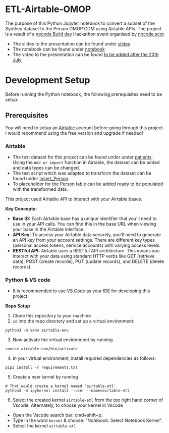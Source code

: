 # ETL-Airtable-OMOP
The purpose of this Python Jupyter notebook to convert a subset of the Synthea dataset to the Person OMOP CDM using Airtable APIs. The project is a result of a [nocode Build day](https://lu.ma/nocodebuildday?tk=euohE8) Hackathon event organised by [nocode.scot](https://www.nocode.scot/)

- The slides to the presentation can be found under [slides](slides)
- The notebook can be found under [notebook](notebook)
- The video to the presentation can be found [to be added after the 20th July ](here)

# Development Setup 
Before running the Python notebook, the following prerequisites need to be setup:

## Prerequisites  
You will need to setup an [Airtable](https://airtable.com/) account before going through this project. I would recommend using the free version and upgrade if needed! 

### Airtable 
- The test dataset for this project can be found under under [patients](https://github.com/OHDSI/Tutorial-ETL/blob/master/data/syntheaRaw/patients.csv). Using the ``Add or import`` function in Airtable, the dataset can be added and data types can be changed.
- The test script which was adapted to transform the dataset can be found under [Insert_Person](https://github.com/OHDSI/Tutorial-ETL/blob/master/materials/Implementation/Insert_Person_Lauren.sql).
- To placeholder for the [Person](https://ohdsi.github.io/CommonDataModel/cdm54.html#person) table can be added ready to be populated with the transformed data.

This project used Airtable API to interact with your Airtable bases. 

**Key Concepts:**

- **Base ID:** Each Airtable base has a unique identifier that you'll need to use in your API calls. You can find this in the base URL when viewing your base in the Airtable interface.
- **API Key:** To access your Airtable data securely, you'll need to generate an API key from your account settings. There are different key types (personal access tokens, service accounts) with varying access levels.
- **RESTful API:** Airtable uses a RESTful API architecture. This means you interact with your data using standard HTTP verbs like GET (retrieve data), POST (create records), PUT (update records), and DELETE (delete records).

### Python & VS code
- It is recommended to use [VS Code](https://code.visualstudio.com/) as your IDE for developing this project.

**Repo Setup**
1. Clone this repository to your machine
2. ``cd`` into the repo directory and set up a virtual environment:
```
python3 -m venv airtable-env
```
3. Now activate the virtual environment by running
```
source airtable-env/bin/activate
```
4. In your virtual environment, install required dependencies as follows:
```
pip3 install -r requirements.txt
```
5. Create a new kernel by running
```
# That would create a kernel named 'airtable-etl'
python3 -m ipykernel install --user --name=airtable-etl
```
6. Select the created kernel ``airtable-etl`` from the top right hand corner of Vscode. Alternately, to choose your kernel in Vscode

- Open the Vscode search bar: cmd+shift+p.
- Type in the word ``kernel`` & choose: “Notebook: Select Notebook Kernel”.
- Select the kernel ``airtable-etl``
